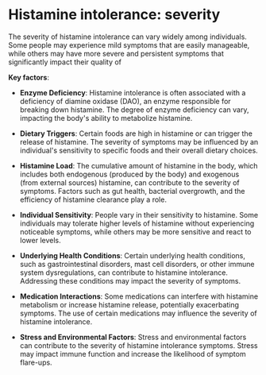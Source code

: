 # Histamine intolerance: severity

The severity of histamine intolerance can vary widely among individuals. Some people may experience mild symptoms that are easily manageable, while others may have more severe and persistent symptoms that significantly impact their quality of 

**Key factors**:

* **Enzyme Deficiency**: Histamine intolerance is often associated with a deficiency of diamine oxidase (DAO), an enzyme responsible for breaking down histamine. The degree of enzyme deficiency can vary, impacting the body's ability to metabolize histamine.

* **Dietary Triggers**: Certain foods are high in histamine or can trigger the release of histamine. The severity of symptoms may be influenced by an individual's sensitivity to specific foods and their overall dietary choices.

* **Histamine Load**: The cumulative amount of histamine in the body, which includes both endogenous (produced by the body) and exogenous (from external sources) histamine, can contribute to the severity of symptoms. Factors such as gut health, bacterial overgrowth, and the efficiency of histamine clearance play a role.

* **Individual Sensitivity**: People vary in their sensitivity to histamine. Some individuals may tolerate higher levels of histamine without experiencing noticeable symptoms, while others may be more sensitive and react to lower levels.

* **Underlying Health Conditions**: Certain underlying health conditions, such as gastrointestinal disorders, mast cell disorders, or other immune system dysregulations, can contribute to histamine intolerance. Addressing these conditions may impact the severity of symptoms.

* **Medication Interactions**: Some medications can interfere with histamine metabolism or increase histamine release, potentially exacerbating symptoms. The use of certain medications may influence the severity of histamine intolerance.

* **Stress and Environmental Factors**: Stress and environmental factors can contribute to the severity of histamine intolerance symptoms. Stress may impact immune function and increase the likelihood of symptom flare-ups.